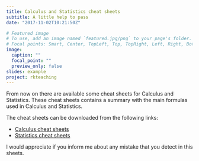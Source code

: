 ```yaml
---
title: Calculus and Statistics cheat sheets
subtitle: A little help to pass
date: "2017-11-02T10:21:50Z"

# Featured image
# To use, add an image named `featured.jpg/png` to your page's folder.
# Focal points: Smart, Center, TopLeft, Top, TopRight, Left, Right, BottomLeft, Bottom, BottomRight.
image:
  caption: ""
  focal_point: ""
  preview_only: false
slides: example
project: rkteaching
---
```


From now on there are available some cheat sheets for Calculus and Statistics.
These cheat sheets contains a summary with the main formulas used in Calculus and Statistics.

<!--more-->

The cheat sheets can be downloaded from the following links:

- [Calculus cheat sheets](http://aprendeconalf.es/calculus/cheatsheets/)
- [Statistics cheat sheets](http://aprendeconalf.es/statistics/cheatsheets/)

I would appreciate if you inform me about any mistake that you detect in this sheets.
